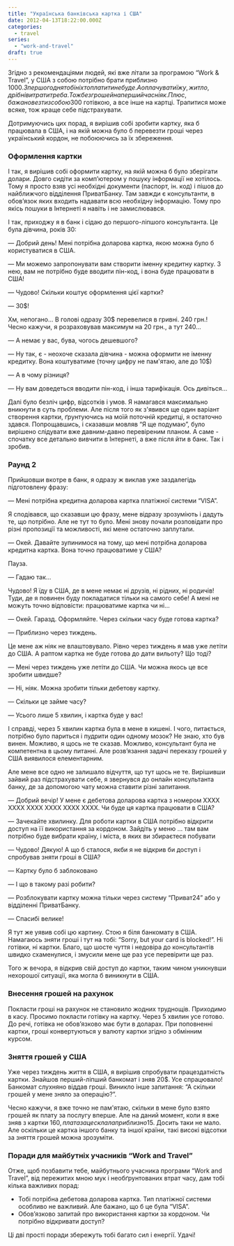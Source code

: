 ```yaml
---
title: "Українська банківська картка і США"
date: 2012-04-13T18:22:00.000Z
categories:
  - travel
series:
  - "work-and-travel"
draft: true
---
```


Згідно з рекомендаціями людей, які вже літали за програмою “Work & Travel”, у США з собою потрібно брати приблизно 1000$. З першого дня тобі ніхто платити не буде. А оплачувати їжу, житло, дрібні витрати треба. Тож без грошей на перший час ніяк. Плюс, бажано везти з собою 300$ готівкою, а все інше на картці. Трапитися може всяке, тож краще себе підстрахувати.

Дотримуючись цих порад, я вирішив собі зробити картку, яка б працювала в США, і на якій можна було б перевезти гроші через український кордон, не побоюючись за їх збереження.

### Оформлення картки

І так, я вирішив собі оформити картку, на якій можна б було зберігати долари. Довго сидіти за комп’ютером у пошуку інформації не хотілось. Тому я просто взяв усі необхідні документи (паспорт, ін. код) і пішов до найближчого відділення ПриватБанку. Там завжди є консультанти, в обов’язок яких входить надавати всю необхідну інформацію. Тому про якісь пошуки в Інтернеті я навіть і не замислювався.

І так, приходжу я в банк і сідаю до першого-ліпшого консультанта. Це була дівчина, років 30:

— Добрий день! Мені потрібна доларова картка, якою можна було б користуватися в США.

— Ми можемо запропонувати вам створити іменну кредитну картку. З нею, вам не потрібно буде вводити пін-код, і вона буде працювати в США!

— Чудово! Скільки коштує оформлення цієї картки?

— 30$!

Хм, непогано... В голові одразу 30$ перевелися в гривні. 240 грн.! Чесно кажучи, я розраховував максимум на 20 грн., а тут 240...

— А немає у вас, бува, чогось дешевшого?

— Ну так, є - неохоче сказала дівчина - можна оформити не іменну кредитку. Вона коштуватиме (точну цифру не пам'ятаю, але до 10$)

— А в чому різниця?

— Ну вам доведеться вводити пін-код, і інша тарифікація. Ось дивіться...

Далі було безліч цифр, відсотків і умов. Я намагався максимально вникнути в суть проблеми. Але після того як з'явився ще один варіант створення картки, ґрунтуючись на моїй поточній кредитці, я остаточно здався. Попрощавшись, і сказавши мовляв “Я ще подумаю”, було вирішено слідувати вже давним-давно перевіреним планом. А саме - спочатку все детально вивчити в Інтернеті, а вже після йти в банк. Так і зробив.

### Раунд 2

Прийшовши вкотре в банк, я одразу ж виклав уже заздалегідь підготовлену фразу:

— Мені потрібна кредитна доларова картка платіжної системи “VISA”.

Я сподівався, що сказавши цю фразу, мене відразу зрозуміють і дадуть те, що потрібно. Але не тут то було. Мені знову почали розповідати про різні пропозиції та можливості, які мене остаточно заплутали.

— Окей. Давайте зупинимося на тому, що мені потрібна доларова кредитна картка. Вона точно працюватиме у США?

Пауза.

— Гадаю так...

Чудово! Я їду в США, де в мене немає ні друзів, ні рідних, ні родичів! Туди, де я повинен буду покладатися тільки на самого себе! А мені не можуть точно відповісти: працюватиме картка чи ні...

— Окей. Гаразд. Оформляйте. Через скільки часу буде готова картка?

— Приблизно через тиждень.

Це мене аж ніяк не влаштовувало. Рівно через тиждень я мав уже летіти до США. А раптом картка не буде готова до дати вильоту? Що тоді?

— Мені через тиждень уже летіти до США. Чи можна якось це все зробити швидше?

— Ні, ніяк. Можна зробити тільки дебетову картку.

— Скільки це займе часу?

— Усього лише 5 хвилин, і картка буде у вас!

І справді, через 5 хвилин картка була в мене в кишені. І чого, питається, потрібно було париться і пудрити один одному мозок? Не знаю, хто був винен. Можливо, я щось не те сказав. Можливо, консультант була не компетентна в цьому питанні. Але розв’язання задачі переказу грошей у США виявилося елементарним.

Але мене все одно не залишало відчуття, що тут щось не те. Вирішивши зайвий раз підстрахувати себе, я звернувся до онлайн консультанта банку, де за допомогою чату можна ставити різні запитання.

— Добрий вечір! У мене є дебетова доларова картка з номером ХХХХ ХХХХ ХХХХ ХХХХ ХХХХ ХХХХ. Чи буде ця картка працювати в США?

— Зачекайте хвилинку. Для роботи картки в США потрібно відкрити доступ на її використання за кордоном. Зайдіть у меню ... там вам потрібно буде вибрати країну, і міста, в яких ви збираєтеся побувати

— Чудово! Дякую! А що б сталося, якби я не відкрив би доступ і спробував зняти гроші в США?

— Картку було б заблоковано

— І що в такому разі робити?

— Розблокувати картку можна тільки через систему “Приват24” або у відділенні ПриватБанку.

— Спасибі велике!

Я тут же уявив собі цю картину. Стою я біля банкомату в США. Намагаюсь зняти гроші і тут на тобі: “Sorry, but your card is blocked!”. Ні готівки, ні картки. Благо, що шосте чуття і недовіра до консультантів швидко схаменулися, і змусили мене ще раз усе перевірити ще раз.

Того ж вечора, я відкрив свій доступ до картки, таким чином уникнувши нехорошої ситуації, яка могла б виникнути в США.

### Внесення грошей на рахунок

Покласти гроші на рахунок не становило жодних труднощів. Приходимо в касу. Просимо покласти готівку на картку. Через 5 хвилин усе готово. До речі, готівка не обов’язково має бути в доларах. При поповненні картки, гроші конвертуються у валюту картки згідно з обмінним курсом.

### Зняття грошей у США

Уже через тиждень життя в США, я вирішив спробувати працездатність картки. Знайшов перший-ліпший банкомат і зняв 20$. Усе спрацювало! Банкомат слухняно віддав гроші. Виникло інше запитання: “А скільки грошей у мене зняло за операцію?”.

Чесно кажучи, я вже точно не пам'ятаю, скільки в мене було взято грошей як плату за послугу вперше. Але на даний момент, коли я вже зняв з картки 160$, плата за це склала приблизно 15$. Досить таки не мало. Але оскільки це картка іншого банку та іншої країни, такі високі відсотки за зняття грошей можна зрозуміти.

### Поради для майбутніх учасників “Work and Travel”

Отже, щоб позбавити тебе, майбутнього учасника програми “Work and Travel”, від пережитих мною мук і необґрунтованих втрат часу, дам тобі кілька важливих порад:

- Тобі потрібна дебетова доларова картка. Тип платіжної системи особливо не важливий. Але бажано, що б це була “VISA”.
- Обов’язково запитай про використання картки за кордоном. Чи потрібно відкривати доступ?

Ці дві прості поради збережуть тобі багато сил і енергії. Удачі!
